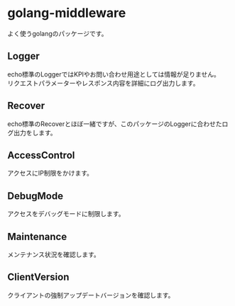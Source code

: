 # golang-middleware

よく使うgolangのパッケージです。

## Logger

echo標準のLoggerではKPIやお問い合わせ用途としては情報が足りません。<br/>
リクエストパラメーターやレスポンス内容を詳細にログ出力します。

## Recover

echo標準のRecoverとほぼ一緒ですが、このパッケージのLoggerに合わせたログ出力をします。

## AccessControl

アクセスにIP制限をかけます。

## DebugMode

アクセスをデバッグモードに制限します。

## Maintenance

メンテナンス状況を確認します。

## ClientVersion

クライアントの強制アップデートバージョンを確認します。
